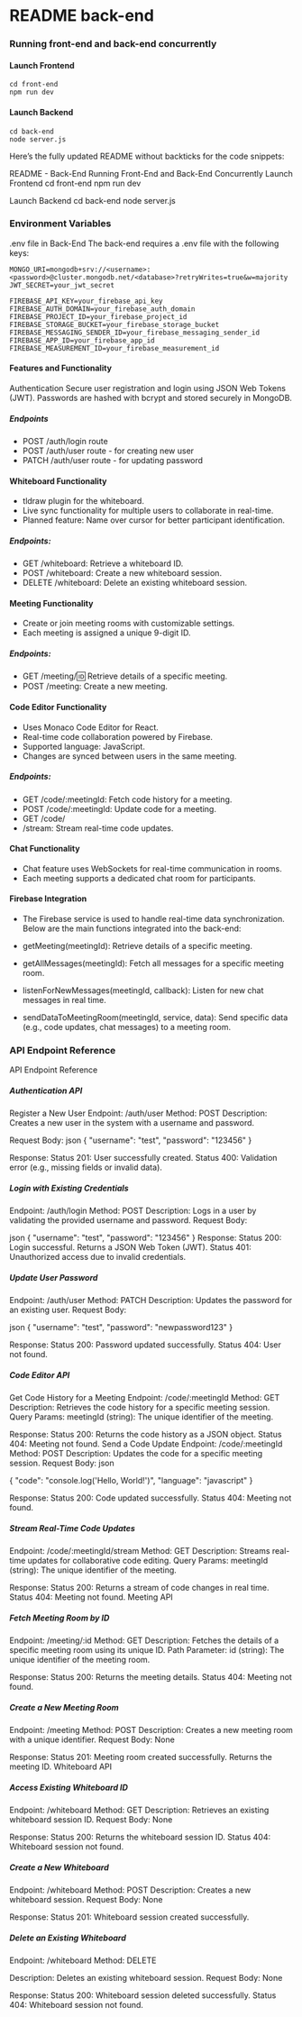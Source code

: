 # README back-end

### Running front-end and back-end concurrently

#### Launch Frontend
```
cd front-end
npm run dev
```


#### Launch Backend
```
cd back-end
node server.js
```


Here’s the fully updated README without backticks for the code snippets:

README - Back-End
Running Front-End and Back-End Concurrently
Launch Frontend
cd front-end
npm run dev

Launch Backend
cd back-end
node server.js

### Environment Variables
.env file in Back-End
The back-end requires a .env file with the following keys:
```
MONGO_URI=mongodb+srv://<username>:<password>@cluster.mongodb.net/<database>?retryWrites=true&w=majority
JWT_SECRET=your_jwt_secret

FIREBASE_API_KEY=your_firebase_api_key
FIREBASE_AUTH_DOMAIN=your_firebase_auth_domain
FIREBASE_PROJECT_ID=your_firebase_project_id
FIREBASE_STORAGE_BUCKET=your_firebase_storage_bucket
FIREBASE_MESSAGING_SENDER_ID=your_firebase_messaging_sender_id
FIREBASE_APP_ID=your_firebase_app_id
FIREBASE_MEASUREMENT_ID=your_firebase_measurement_id
```

#### Features and Functionality
Authentication
Secure user registration and login using JSON Web Tokens (JWT).
Passwords are hashed with bcrypt and stored securely in MongoDB.

##### Endpoints
* POST /auth/login route
* POST /auth/user route - for creating new user
* PATCH /auth/user route - for updating password


#### Whiteboard Functionality
* tldraw plugin for the whiteboard.
* Live sync functionality for multiple users to collaborate in real-time.
* Planned feature: Name over cursor for better participant identification.

##### Endpoints:
* GET /whiteboard: Retrieve a whiteboard ID.
* POST /whiteboard: Create a new whiteboard session.
* DELETE /whiteboard: Delete an existing whiteboard session.


#### Meeting Functionality
* Create or join meeting rooms with customizable settings.
* Each meeting is assigned a unique 9-digit ID.

##### Endpoints:
* GET /meeting/:id: Retrieve details of a specific meeting.
* POST /meeting: Create a new meeting.

#### Code Editor Functionality
* Uses Monaco Code Editor for React.
* Real-time code collaboration powered by Firebase.
* Supported language: JavaScript.
* Changes are synced between users in the same meeting.

##### Endpoints:
* GET /code/:meetingId: Fetch code history for a meeting.
* POST /code/:meetingId: Update code for a meeting.
* GET /code/
* /stream: Stream real-time code updates.

#### Chat Functionality
* Chat feature uses WebSockets for real-time communication in rooms.
* Each meeting supports a dedicated chat room for participants.

#### Firebase Integration
* The Firebase service is used to handle real-time data synchronization. Below are the main functions integrated into the back-end:

* getMeeting(meetingId): Retrieve details of a specific meeting.
* getAllMessages(meetingId): Fetch all messages for a specific meeting room.
* listenForNewMessages(meetingId, callback): Listen for new chat messages in real time.
* sendDataToMeetingRoom(meetingId, service, data): Send specific data (e.g., code updates, chat messages) to a meeting room.

### API Endpoint Reference
API Endpoint Reference
##### Authentication API
Register a New User
Endpoint: /auth/user
Method: POST
Description: Creates a new user in the system with a username and password.

Request Body:
json
{
  "username": "test",
  "password": "123456"
}

Response:
Status 201: User successfully created.
Status 400: Validation error (e.g., missing fields or invalid data).

##### Login with Existing Credentials
Endpoint: /auth/login
Method: POST
Description: Logs in a user by validating the provided username and password.
Request Body:

json
{
  "username": "test",
  "password": "123456"
}
Response:
Status 200: Login successful. Returns a JSON Web Token (JWT).
Status 401: Unauthorized access due to invalid credentials.

##### Update User Password
Endpoint: /auth/user
Method: PATCH
Description: Updates the password for an existing user.
Request Body:

json
{
  "username": "test",
  "password": "newpassword123"
}

Response:
Status 200: Password updated successfully.
Status 404: User not found.


##### Code Editor API
Get Code History for a Meeting
Endpoint: /code/:meetingId
Method: GET
Description: Retrieves the code history for a specific meeting session.
Query Params:
meetingId (string): The unique identifier of the meeting.

Response:
Status 200: Returns the code history as a JSON object.
Status 404: Meeting not found.
Send a Code Update
Endpoint: /code/:meetingId
Method: POST
Description: Updates the code for a specific meeting session.
Request Body:
json

{
  "code": "console.log('Hello, World!')",
  "language": "javascript"
}

Response:
Status 200: Code updated successfully.
Status 404: Meeting not found.

##### Stream Real-Time Code Updates
Endpoint: /code/:meetingId/stream
Method: GET
Description: Streams real-time updates for collaborative code editing.
Query Params:
meetingId (string): The unique identifier of the meeting.

Response:
Status 200: Returns a stream of code changes in real time.
Status 404: Meeting not found.
Meeting API

##### Fetch Meeting Room by ID
Endpoint: /meeting/:id
Method: GET
Description: Fetches the details of a specific meeting room using its unique ID.
Path Parameter:
id (string): The unique identifier of the meeting room.

Response:
Status 200: Returns the meeting details.
Status 404: Meeting not found.

##### Create a New Meeting Room
Endpoint: /meeting
Method: POST
Description: Creates a new meeting room with a unique identifier.
Request Body: None

Response:
Status 201: Meeting room created successfully. Returns the meeting ID.
Whiteboard API

##### Access Existing Whiteboard ID
Endpoint: /whiteboard
Method: GET
Description: Retrieves an existing whiteboard session ID.
Request Body: None

Response:
Status 200: Returns the whiteboard session ID.
Status 404: Whiteboard session not found.

##### Create a New Whiteboard
Endpoint: /whiteboard
Method: POST
Description: Creates a new whiteboard session.
Request Body: None

Response:
Status 201: Whiteboard session created successfully.

##### Delete an Existing Whiteboard
Endpoint: /whiteboard
Method: DELETE

Description: Deletes an existing whiteboard session.
Request Body: None

Response:
Status 200: Whiteboard session deleted successfully.
Status 404: Whiteboard session not found.
